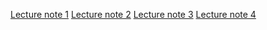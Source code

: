 
[Lecture note 1](https://tmieno2.github.io/Data-Science-with-R/Chapter_1_Introduction/introduction.html)
[Lecture note 2](https://tmieno2.github.io/DS_Lecture_2/)
[Lecture note 3](https://tmieno2.github.io/DS_Lecture_3/)
[Lecture note 4](https://tmieno2.github.io/DS_Lecture_4/)